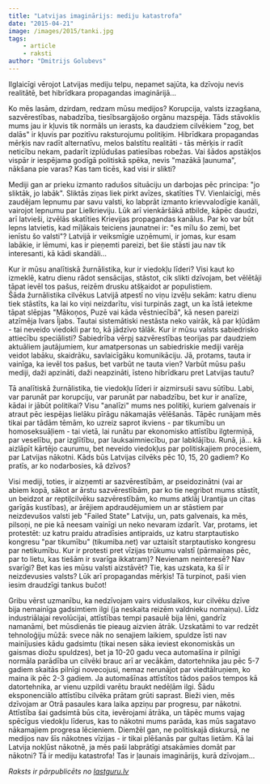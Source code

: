 ```yaml
---
title: "Latvijas imaginārijs: mediju katastrofa"
date: "2015-04-21"
image: /images/2015/tanki.jpg
tags:
    - article
    - raksti
author: "Dmitrijs Golubevs"
---
```


Ilglaicīgi vērojot Latvijas mediju telpu, nepamet sajūta, ka dzīvoju nevis realitātē, bet hibrīdkara propagandas imaginārijā...

Ko mēs lasām, dzirdam, redzam mūsu medijos? Korupcija, valsts izzagšana, sazvērestības, nabadzība, tiesībsargājošo orgānu mazspēja. Tāds stāvoklis mums jau ir kļuvis tik normāls un ierasts, ka daudziem cilvēkiem "zog, bet dalās" ir kļuvis par pozitīvu raksturojumu politiķim. Hibrīdkara propagandas mērķis nav radīt alternatīvu, melos balstītu realitāti - tās mērķis ir radīt neticību nekam, padarīt izplūdušas patiesības robežas. Vai šādos apstākļos vispār ir iespējama godīgā politiskā spēka, nevis "mazākā ļaunuma", nākšana pie varas? Kas tam ticēs, kad visi ir slikti?

Mediji gan ar prieku izmanto radušos situāciju un darbojas pēc principa: "jo sliktāk, jo labāk". Sliktās ziņas liek pirkt avīzes, skatīties TV. Vienlaicīgi, mēs zaudējam lepnumu par savu valsti, ko labprāt izmanto krievvalodīgie kanāli, vairojot lepnumu par Lielkrieviju. Lūk arī vienkāršākā atbilde, kāpēc daudzi, arī latvieši, izvēlās skatīties Krievijas propagandas kanālus. Par ko var būt lepns latvietis, kad mīļākais teiciens jaunatnei ir: "es mīlu šo zemi, bet ienīstu šo valsti"? Latvijā ir veiksmīgie uzņēmumi, ir jomas, kur esam labākie, ir lēmumi, kas ir pieņemti pareizi, bet šie stāsti jau nav tik interesanti, kā kādi skandāli...

Kur ir mūsu analītiskā žurnālistika, kur ir viedokļu līderi? Visi kaut ko izmeklē, katru dienu rādot sensācijas, stāstot, cik slikti dzīvojam, bet vēlētāji tāpat ievēl tos pašus, reizēm drusku atšķaidot ar populistiem. Šāda žurnālistika cilvēkus Latvijā atpestī no viņu izvēļu sekām: katru dienu tiek stāstīts, ka lai ko viņi neizdarītu, visi turpinās zagt, un ka īstā ietekme tāpat slēpjas "Mākoņos, Puzē vai kāda vēstniecībā", kā nesen pareizi atzīmēja Ivars Ījabs. Tautai sistemātiski nestāsta neko vairāk, kā par kļūdām - tai neveido viedokli par to, kā jādzīvo tālāk. Kur ir mūsu valsts sabiedrisko attiecību speciālisti? Sabiedrība vērpj sazvērestības teorijas par daudziem aktuāliem jautājumiem, kur amatpersonas un sabiedriskie mediji varēja veidot labāku, skaidrāku, savlaicīgāku komunikāciju. Jā, protams, tauta ir vainīga, ka ievēl tos pašus, bet varbūt ne tauta vien? Varbūt mūsu pašu mediji, daži apzināti, daži neapzināti, īsteno hibrīdkaru pret Latvijas tautu?

Tā analītiskā žurnālistika, tie viedokļu līderi ir aizmirsuši savu sūtību. Labi, var parunāt par korupciju, var parunāt par nabadzību, bet kur ir analīze, kādai ir jābūt politikai? Visu "analīzi" mums nes politiķi, kuriem galvenais ir atraut pēc iespējas lielāku pīrāgu nākamajās vēlēšanās. Tāpēc runājam mēs tikai par tādām tēmām, ko uzreiz saprot ikviens - par tikumību un homoseksuāļiem - tai vietā, lai runātu par ekonomisko attīstību ilgtermiņā, par veselību, par izglītību, par lauksaimniecību, par labklājību. Runā, jā... kā aizlāpīt kārtējo caurumu, bet neveido viedokļus par politiskajiem procesiem, par Latvijas nākotni. Kāds būs Latvijas cilvēks pēc 10, 15, 20 gadiem? Ko pratīs, ar ko nodarbosies, kā dzīvos?

Visi mediji, toties, ir aizņemti ar sazvērestībām, ar pseidozinātni (vai ar abiem kopā, sākot ar ārstu sazvērestībām, par ko tie negribot mums stāstīt, un beidzot ar reptiļcilvēku sazvērestībām, ko mums atklāj Urantija un citas garīgās kustības), ar ārējiem apdraudējumiem un ar stāstiem par neizdevušos valsti jeb "Failed State" Latviju, un, pats galvenais, ka mēs, pilsoņi, ne pie kā neesam vainīgi un neko nevaram izdarīt. Var, protams, iet protestēt: uz katru praidu atradīsies antipraids, uz katru starptautisko kongresu "par tikumību" (tikumiba.net) var uztaisīt starptautisko kongresu par netikumību. Kur ir protesti pret vīzijas trūkumu valstī (pārmaiņas pēc, par to lietu, kas tiešām ir svarīga ikkatram)? Nevienam neinteresē? Nav svarīgi? Bet kas ies mūsu valsti aizstāvēt? Tie, kas uzskata, ka šī ir neizdevusies valsts? Lūk arī propagandas mērķis! Tā turpinot, paši vien iesim draudzīgi tankus bučot!

Gribu vērst uzmanību, ka nedzīvojam vairs viduslaikos, kur cilvēku dzīve bija nemainīga gadsimtiem ilgi (ja neskaita reizēm valdnieku nomaiņu). Līdz industriālajai revolūcijai, attīstības tempi pasaulē bija lēni, gandrīz namanāmi, bet mūsdienās tie pieaug aizvien ātrāk. Uzskatāmi to var redzēt tehnoloģiju mūžā: svece nāk no senajiem laikiem, spuldze īsti nav mainījusies kādu gadsimtu (tikai nesen sāka ieviest ekonomiskās un gaismas diožu spuldzes), bet ja 10-20 gadu veca automašīna ir pilnīgi normāla parādība un cilvēki brauc arī ar vecākām, datortehnika jau pēc 5-7 gadiem skaitās pilnīgi novecojusi, nemaz nerunājot par viedtālruņiem, ko maina ik pēc 2-3 gadiem. Ja automašīnas attīstītos tādos pašos tempos kā datortehnika, ar vienu uzpildi varētu braukt nedēļām ilgi. Šādu eksponenciālo attīstību cilvēka prātam grūti saprast. Bieži vien, mēs dzīvojam ar Otrā pasaules kara laika apziņu par progresu, par nākotni. Attīstība šai gadsimtā būs cita, ievērojami ātrāka, un tāpēc mums vajag spēcīgus viedokļu līderus, kas to nākotni mums parāda, kas mūs sagatavo nākamajiem progresa lēcieniem. Diemžēl gan, ne politiskajā diskursā, ne medijos nav šīs nākotnes vīzijas - ir tikai plēšanās par gultas lietām. Kā lai Latvija nokļūst nākotnē, ja mēs paši labprātīgi atsakāmies domāt par nākotni? Tā ir mediju katastrofa! Tas ir ļaunais imaginārijs, kurā dzīvojam...

_Raksts ir pārpublicēts no [lastguru.lv](https://lastguru.lv/latvijas-imaginarijs-mediju-katastrofa/)_
